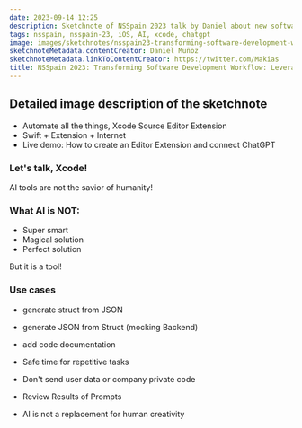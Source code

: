 ```yaml
---
date: 2023-09-14 12:25
description: Sketchnote of NSSpain 2023 talk by Daniel about new software workflows with AI and ChatGPT
tags: nsspain, nsspain-23, iOS, AI, xcode, chatgpt
image: images/sketchnotes/nsspain23-transforming-software-development-workflow-small.jpg
sketchnoteMetadata.contentCreator: Daniel Muñoz
sketchnoteMetadata.linkToContentCreator: https://twitter.com/Makias
title: NSSpain 2023: Transforming Software Development Workflow: Leveraging AI and ChatGPT
---
```


## Detailed image description of the sketchnote

- Automate all the things, Xcode Source Editor Extension
- Swift + Extension + Internet
- Live demo: How to create an Editor Extension and connect ChatGPT

### Let's talk, Xcode!

AI tools are not the savior of humanity!

### What AI is NOT:

- Super smart
- Magical solution
- Perfect solution

But it is a tool!

### Use cases

- generate struct from JSON
- generate JSON from Struct (mocking Backend)
- add code documentation

- Safe time for repetitive tasks
- Don't send user data or company private code
- Review Results of Prompts
- AI is not a replacement for human creativity
